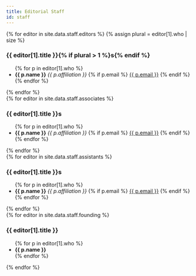 ```yaml
---
title: Editorial Staff
id: staff
---
```


<section id="editors">
{% for editor in site.data.staff.editors %}
  {% assign plural = editor[1].who | size %}
  <h3>{{ editor[1].title }}{% if plural > 1 %}s{% endif %}</h3>
  <ul>
  {% for p in editor[1].who %}
    <li>
      <b class="name">{{ p.name }}</b>
      <i class="affiliation">{{ p.affiliation }}</i>
      {% if p.email %}
        <a class="email" href="mailto:{{ p.email }}">{{ p.email }}</a>
      {% endif %}
    </li>
  {% endfor %}
  </ul>
{% endfor %}
</section>

<section id="associates">
{% for editor in site.data.staff.associates %}
  <h3>{{ editor[1].title }}s</h3>
  <ul>
  {% for p in editor[1].who %}
    <li>
      <b class="name">{{ p.name }}</b>
      <i class="affiliation">{{ p.affiliation }}</i>
      {% if p.email %}
        <a class="email" href="mailto:{{ p.email }}">{{ p.email }}</a>
      {% endif %}
    </li>
  {% endfor %}
  </ul>
{% endfor %}
</section>

<section id="assistants">
{% for editor in site.data.staff.assistants %}
  <h3>{{ editor[1].title }}s</h3>
  <ul>
  {% for p in editor[1].who %}
    <li>
      <b class="name">{{ p.name }}</b>
      <i class="affiliation">{{ p.affiliation }}</i>
      {% if p.email %}
        <a class="email" href="mailto:{{ p.email }}">{{ p.email }}</a>
      {% endif %}
    </li>
  {% endfor %}
  </ul>
{% endfor %}
</section>
<section id="founder">
{% for editor in site.data.staff.founding %}
  <h3>{{ editor[1].title }}</h3>
  <ul>
  {% for p in editor[1].who %}
    <li>
      <b class="name">{{ p.name }}</b>
    </li>
  {% endfor %}
  </ul>
{% endfor %}
</section>
